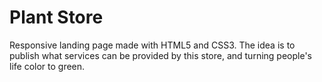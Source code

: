 # Plant Store
Responsive landing page made with HTML5 and CSS3. The idea is to publish what services can be provided by this store, and turning people's life color to green. 
